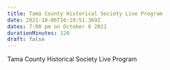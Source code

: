```yaml
---
title: Tama County Historical Society Live Program
date: 2021-10-06T16:19:51.369Z
dates: 7:00 pm on October 6 2021
durationMinutes: 120
draft: false
---
```

Tama County Historical Society Live Program